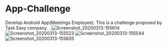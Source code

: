 # App-Challenge
Develop Android App(Meetings Employee). This is a challenge proposed by Task Easy company.
.
![Screenshot_20200313-155614](https://user-images.githubusercontent.com/25255847/76662927-17859280-6545-11ea-86f9-5041cc94c8a7.jpeg)
![Screenshot_20200313-155523](https://user-images.githubusercontent.com/25255847/76662932-194f5600-6545-11ea-9c1a-bbaa9938f64d.jpeg)
![Screenshot_20200313-155544](https://user-images.githubusercontent.com/25255847/76662938-1a808300-6545-11ea-86f8-e199cee25360.jpeg)
![Screenshot_20200313-155605](https://user-images.githubusercontent.com/25255847/76662940-1b191980-6545-11ea-8c7a-0cb374103fe5.jpeg)

